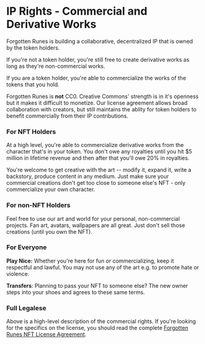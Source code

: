 # IP Rights - Commercial and Derivative Works

Forgotten Runes is building a collaborative, decentralized IP that is owned by the token holders.

If you're not a token holder, you're still free to create derivative works as long as they're non-commercial works.

If you are a token holder, you're able to commercialize the works of the tokens that you hold.

Forgotten Runes is **not** CC0. Creative Commons' strength is in it's openness but it makes it difficult to monetize. Our license agreement allows broad collaboration with creators, but still maintains the ablity for token holders to benefit commercially from their IP contributions.

### For NFT Holders

At a high level, you're able to commercialize derivative works from the character that's in your token. You don't owe any royalties until you hit $5 million in lifetime revenue and then after that you'll owe 20% in royalties.

You're welcome to get creative with the art -- modify it, expand it, write a backstory, produce content in any medium. Just make sure your commercial creations don't get too close to someone else's NFT - only commercialize your own character.

### For non-NFT Holders

Feel free to use our art and world for your personal, non-commercial projects. Fan art, avatars, wallpapers are all great. Just don't sell those creations (until you own the NFT).

### For Everyone

**Play Nice:** Whether you're here for fun or commercializing, keep it respectful and lawful. You may not use any of the art e.g. to promote hate or violence.

**Transfers**: Planning to pass your NFT to someone else? The new owner steps into your shoes and agrees to these same terms.

### Full Legalese

Above is a high-level description of the commercial rights. If you're looking for the specifics on the license, you should read the complete [Forgotten Runes NFT License Agreement](https://www.forgottenrunes.com/posts/tos).
